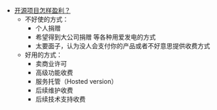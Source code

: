 - [开源项目怎样盈利？](https://vadimdemedes.com/posts/generating-income-from-open-source)
	- 不好使的方式：
		- 个人捐赠
		- 希望得到大公司捐赠 等各种用爱发电的方式
		- 太要面子，认为没人会支付你的产品或者不好意思提供收费方式
	- 好用的方式：
		- 卖商业许可
		- 高级功能收费
		- 服务托管（Hosted version）
		- 后续维护收费
		- 后续技术支持收费